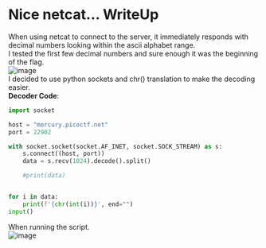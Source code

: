 # Nice netcat... WriteUp

When using netcat to connect to the server, it immediately responds with decimal numbers looking within the ascii alphabet range.</br>
I tested the first few decimal numbers and sure enough it was the beginning of the flag.</br>
![image](https://github.com/ShadowBringer007/CTF_Repository/assets/47370367/253889d8-bc6a-4c3e-9916-2c103df23f8a)
</br>
I decided to use python sockets and chr() translation to make the decoding easier.</br>
**Decoder Code**:
```python
import socket

host = "mercury.picoctf.net"
port = 22902

with socket.socket(socket.AF_INET, socket.SOCK_STREAM) as s:
    s.connect((host, port))
    data = s.recv(1024).decode().split()

    #print(data)


for i in data:
    print(f'{chr(int(i))}', end="")
input()
```

When running the script.</br>
![image](https://github.com/ShadowBringer007/CTF_Repository/assets/47370367/5f1a60a4-b475-4843-bfa7-cb7810886e71)
